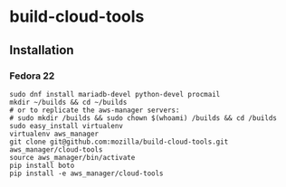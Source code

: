 # build-cloud-tools

## Installation

### Fedora 22

    sudo dnf install mariadb-devel python-devel procmail
    mkdir ~/builds && cd ~/builds
    # or to replicate the aws-manager servers:
    # sudo mkdir /builds && sudo chown $(whoami) /builds && cd /builds
    sudo easy_install virtualenv
    virtualenv aws_manager
    git clone git@github.com:mozilla/build-cloud-tools.git aws_manager/cloud-tools
    source aws_manager/bin/activate
    pip install boto
    pip install -e aws_manager/cloud-tools

